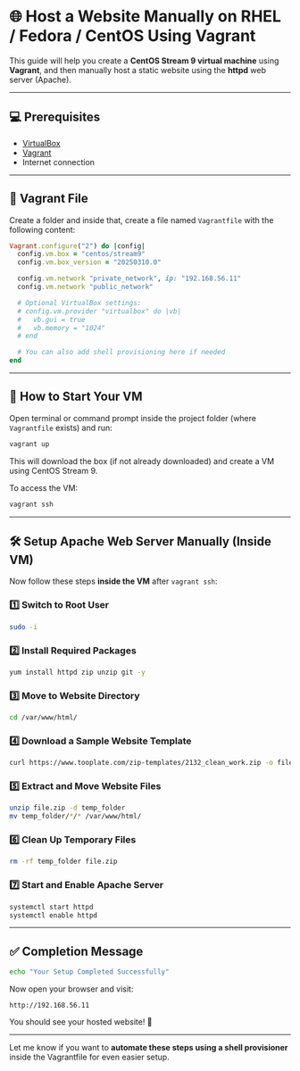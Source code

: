 # 🌐 Host a Website Manually on RHEL / Fedora / CentOS Using Vagrant

This guide will help you create a **CentOS Stream 9 virtual machine** using **Vagrant**, and then manually host a static website using the **httpd** web server (Apache).

---

## 💻 Prerequisites

- [VirtualBox](https://www.virtualbox.org/wiki/Downloads)
- [Vagrant](https://developer.hashicorp.com/vagrant/downloads)
- Internet connection

---

## 📁 Vagrant File

Create a folder and inside that, create a file named `Vagrantfile` with the following content:

```ruby
Vagrant.configure("2") do |config|
  config.vm.box = "centos/stream9"
  config.vm.box_version = "20250310.0"

  config.vm.network "private_network", ip: "192.168.56.11"
  config.vm.network "public_network"

  # Optional VirtualBox settings:
  # config.vm.provider "virtualbox" do |vb|
  #   vb.gui = true
  #   vb.memory = "1024"
  # end

  # You can also add shell provisioning here if needed
end
```

---

## 🚀 How to Start Your VM

Open terminal or command prompt inside the project folder (where `Vagrantfile` exists) and run:

```sh
vagrant up
```

This will download the box (if not already downloaded) and create a VM using CentOS Stream 9.

To access the VM:

```sh
vagrant ssh
```

---

## 🛠️ Setup Apache Web Server Manually (Inside VM)

Now follow these steps **inside the VM** after `vagrant ssh`:

### 1️⃣ Switch to Root User

```sh
sudo -i
```

### 2️⃣ Install Required Packages

```sh
yum install httpd zip unzip git -y
```

### 3️⃣ Move to Website Directory

```sh
cd /var/www/html/
```

### 4️⃣ Download a Sample Website Template

```sh
curl https://www.tooplate.com/zip-templates/2132_clean_work.zip -o file.zip
```

### 5️⃣ Extract and Move Website Files

```sh
unzip file.zip -d temp_folder
mv temp_folder/*/* /var/www/html/
```

### 6️⃣ Clean Up Temporary Files

```sh
rm -rf temp_folder file.zip
```

### 7️⃣ Start and Enable Apache Server

```sh
systemctl start httpd
systemctl enable httpd
```

---

## ✅ Completion Message

```sh
echo "Your Setup Completed Successfully"
```

Now open your browser and visit:

```
http://192.168.56.11
```

You should see your hosted website! 🎉

---

Let me know if you want to **automate these steps using a shell provisioner** inside the Vagrantfile for even easier setup.